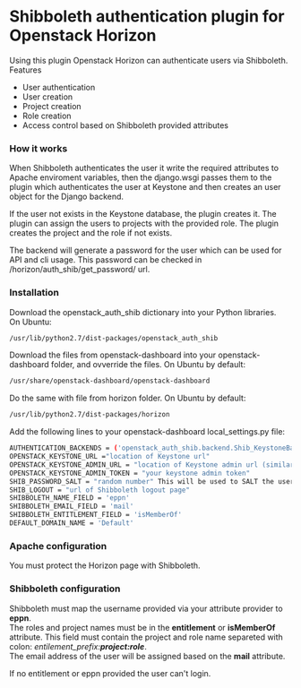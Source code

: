# Shibboleth authentication plugin for Openstack Horizon

Using this plugin Openstack Horizon can authenticate users via Shibboleth.<br>
Features
  - User authentication
  - User creation
  - Project creation
  - Role creation
  - Access control based on Shibboleth provided attributes

### How it works
When Shibboleth authenticates the user it write the required attributes to Apache enviroment variables, then the django.wsgi passes them to the plugin which authenticates the user at Keystone and then creates an user object for the Django backend.

If the user not exists in the Keystone database, the plugin creates it. The plugin can assign the users to projects with the provided role. The plugin creates the project and the role if not exists.

The backend will generate a password for the user which can be used for API and cli usage. This password can be checked in /horizon/auth_shib/get_password/ url.
### Installation
Download the openstack_auth_shib dictionary into your Python libraries.<br>
On Ubuntu:
```sh
/usr/lib/python2.7/dist-packages/openstack_auth_shib
```
Download the files from openstack-dashboard into your openstack-dashboard folder, and ovverride the files.
On Ubuntu by default:
```sh
/usr/share/openstack-dashboard/openstack-dashboard
```
Do the same with file from horizon folder.
On Ubuntu by default:
```sh
/usr/lib/python2.7/dist-packages/horizon
```
Add the following lines to your openstack-dashboard local_settings.py file:
```sh
AUTHENTICATION_BACKENDS = ('openstack_auth_shib.backend.Shib_KeystoneBackend',)
OPENSTACK_KEYSTONE_URL ="location of Keystone url"
OPENSTACK_KEYSTONE_ADMIN_URL = "location of Keystone admin url (similar to OPENSTACK_KEYSTONE_URL)"
OPENSTACK_KEYSTONE_ADMIN_TOKEN = "your keystone admin token"
SHIB_PASSWORD_SALT = "random number" This will be used to SALT the username to provide a password for cli usage.
SHIB_LOGOUT = "url of Shibboleth logout page"
SHIBBOLETH_NAME_FIELD = 'eppn'
SHIBBOLETH_EMAIL_FIELD = 'mail'
SHIBBOLETH_ENTITLEMENT_FIELD = 'isMemberOf'
DEFAULT_DOMAIN_NAME = 'Default'

```
### Apache configuration
You must protect the Horizon page with Shibboleth.
### Shibboleth configuration
Shibboleth must map the username provided via your attribute provider to <b>eppn</b>.<br>
The roles and project names must be in the <b>entitlement</b> or <b>isMemberOf</b> attribute.
This field must contain the project and role name separeted with colon: <i>entilement_prefix:<b>project:role</b></i>.<br>
The email address of the user will be assigned based on the <b>mail</b> attribute.

If no entitlement or eppn provided the user can't login.
